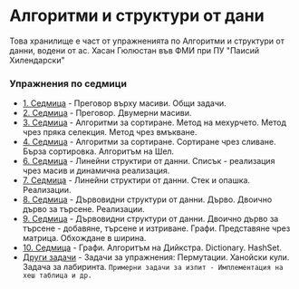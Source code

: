 # Алгоритми и структури от дани
Това хранилище е част от упражненията по Алгоритми и структури от данни, водени от ас. Хасан Гюлюстан във ФМИ при ПУ "Паисий Хилендарски"

### Упражнения по седмици

* [1. Седмица](https://github.com/hasangyulyustan/ADS-SE-Fulltime-2019-2020/tree/master/ADS-SE-FULLTIME/01.Week) - Преговор върху масиви. Общи задачи.
* [2. Седмица](https://github.com/hasangyulyustan/ADS-SE-Fulltime-2019-2020/tree/master/ADS-SE-FULLTIME/02.Week) - Преговор. Двумерни масиви.
* [3. Седмица](https://github.com/hasangyulyustan/ADS-SE-Fulltime-2019-2020/tree/master/ADS-SE-FULLTIME/03.Week) - Алгоритми за сортиране. Метод на мехурчето. Метод чрез пряка селекция. Метод чрез вмъкване.
* [4. Седмица](https://github.com/hasangyulyustan/ADS-SE-Fulltime-2019-2020/tree/master/ADS-SE-FULLTIME/04.Week) - Алгоритми за сортиране. Сортиране чрез сливане. Бърза сортировка. Алгоритъм на Шел.
* [6. Седмица](https://github.com/hasangyulyustan/ADS-SE-Fulltime-2019-2020/tree/master/ADS-SE-FULLTIME/06.Week) - Линейни структири от данни. Списък - реализация чрез масив и динамична реализация.
* [7. Седмица](https://github.com/hasangyulyustan/ADS-SE-Fulltime-2019-2020/tree/master/ADS-SE-FULLTIME/07.Week) - Линейни структири от данни. Стек и опашка. Реализации.
* [8. Седмица](https://github.com/hasangyulyustan/ADS-SE-Fulltime-2019-2020/tree/master/ADS-SE-FULLTIME/08.Week) - Дървовидни структури от данни. Дървo. Двоично дърво за търсене. Реализации.
* [9. Седмица](https://github.com/hasangyulyustan/ADS-SE-Fulltime-2019-2020/tree/master/ADS-SE-FULLTIME/09.Week) - Дървовидни структури от данни. Двоично дърво за търсене - добавяне, търсене и изтриване. Графи. Представяне чрез матрица. Обхождане в ширина.
* [10. Седмица](https://github.com/hasangyulyustan/ADS-SE-Fulltime-2019-2020/tree/master/ADS-SE-FULLTIME/10.Week) - Графи. Алгоритъм на Дийкстра. Dictionary. HashSet.
* [Други задачи](https://github.com/hasangyulyustan/ADS-SE-Fulltime-2019-2020/tree/master/ADS-SE-FULLTIME/Other) - Задачи за упражнения: Пермутации. Ханойски кули. Задача за лабиринта. `Примерни задачи за изпит - Имплементация на хеш таблица и др.`


